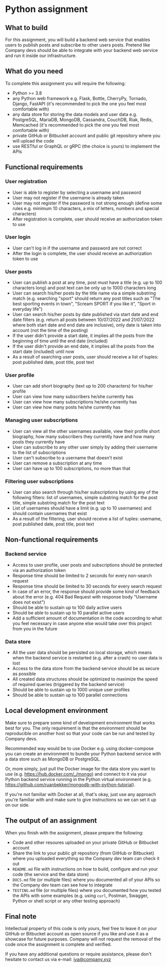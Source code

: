 # Python assignment

## What to build

For this assignment, you will build a backend web service that enables users to publish posts and subscribe to other users posts. Pretend like Company devs should be able to integrate with your backend web service and run it inside our infrastructure.

## What do you need

To complete this assignment you will require the following:

* Python >= 3.8
* any Python web framework e.g. Flask, Bottle, CherryPy, Tornado, Django, FastAPI (it's recommended to pick the one you feel most comfortable with)
* any data store for storing the data models and user data e.g. PostgreSQL, MariaDB, MongoDB, Cassandra, CouchDB, Riak, Redis, Memcached (it's recommended to pick the one you feel most comfortable with)
* private GitHub or Bitbucket account and public git repository where you will upload the code
* use RESTful or GraphQL or gRPC (the choice is yours) to implement the APIs

## Functional requirements

### User registration

* User is able to register by selecting a username and password
* User may not register if the username is already taken
* User may not register if the password is not strong enough (define some rules e.g. minimum 10 characters, a mix of letters, numbers and special characters)
* After registration is complete, user should receive an authorization token to use

### User login

* User can't log in if the username and password are not correct
* After the login is complete, the user should receive an authorization token to use

### User posts

* User can publish a post at any time, post must have a title (e.g. up to 100 characters long) and post text can be only up to 1000 characters long
* User can search his/her posts by the title name via a simple substring match (e.g. searching "sport" should return any post titles such as "The best sporting events in town", "Scream SPORT if you like it", "Sport in everyday life")
* User can search his/her posts by date published via start date and end date filters (e.g. return all posts between 10/07/2022 and 21/07/2022 where both start date and end date are inclusive), only date is taken into account (not the time of the posting)
* If the user didn't provide a start date, it implies all the posts from the beginning of time until the end date (included)
* If the user didn't provide an end date, it implies all the posts from the start date (included) until now
* As a result of searching user posts, user should receive a list of tuples: post published date, post title, post text

### User profile

* User can add short biography (text up to 200 characters) for his/her profile
* User can view how many subscribers he/she currently has
* User can view how many subscriptions he/she currently has
* User can view how many posts he/she currently has

### Managing user subscriptions

* User can view all the other usernames available, view their profile short biography, how many subscribers they currently have and how many posts they currently have
* User can subscribe to any other user simply by adding their username to the list of subscriptions
* User can't subscribe to a username that doesn't exist
* User can remove a subscription at any time
* User can have up to 100 subscriptions, no more than that

### Filtering user subscriptions

* User can also search through his/her subscriptions by using any of the following filters: list of usernames, simple substring match for the post title, simple substring match for the post text
* List of usernames should have a limit (e.g. up to 10 usernames) and should contain usernames that exist
* As a result of the filtering, user should receive a list of tuples: username, post published date, post title, post text

## Non-functional requirements

### Backend service

* Access to user profile, user posts and subscriptions should be protected via an authorization token
* Response time should be limited to 2 seconds for every non-search request
* Response time should be limited to 30 seconds for every search request
* In case of an error, the response should provide some kind of feedback about the error (e.g. 404 Bad Request with response body "Username does not exist")
* Should be able to sustain up to 100 daily active users
* Should be able to sustain up to 10 parallel active users
* Add a sufficient amount of documentation in the code according to what you feel necessary in case anyone else would take over this project from you in the future

### Data store

* All the user data should be persisted on local storage, which means when the backend service is restarted (e.g. after a crash) no user data is lost
* Access to the data store from the backend service should be as secure as possible
* All created data structures should be optimized to maximize the speed of required queries (triggered by the backend service)
* Should be able to sustain up to 1000 unique user profiles
* Should be able to sustain up to 100 parallel connections

## Local development environment

Make sure to prepare some kind of development environment that works best for you. The only requirement is that the environment should be reproducible on another host so that your code can be run and tested by Company devs.

Recommended way would be to use Docker e.g. using docker-compose you can create an environment to bundle your Python backend service with a data store such as MongoDB or PostgreSQL.

Or, more simply, just pull the Docker image for the data store you want to use (e.g. https://hub.docker.com/_/mongo) and connect to it via your Python backend service running in the Python virtual environment (e.g. https://github.com/ruanbekker/mongodb-with-python-tutorial).

If you're not familiar with Docker at all, that's okay, just use any approach you're familiar with and make sure to give instructions so we can set it up on our side.

## The output of an assignment

When you finish with the assignment, please prepare the following:

* Code and other resoures uploaded on your private GitHub or Bitbucket account
* Share the link to your public git repository (from GitHub or Bitbucket) where you uploaded everything so the Company dev team can check it out
* `README.md` file with instructions on how to build, configure and run your code (the service and the data store)
* `DOCS.md` file (or multiple files) where you documented all of your APIs so the Company dev team can see how to integrate
* `TESTING.md` file (or multiple files) where you documented how you tested the APIs with some examples (e.g. using `curl`, Postman, Swagger, Python or shell script or any other testing approach)

## Final note

Intellectual property of this code is only yours, feel free to leave it on your GitHub or Bitbucket account as open source if you like and use it as a showcase for future purposes. Company will not request the removal of the code once the assignment is complete and verified.

If you have any additional questions or require assistance, please don't hesitate to contact us via e-mail: [iva@company.xyz](iva@company.xyz)